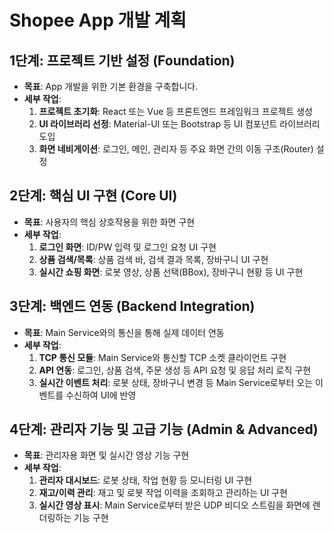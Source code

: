 # Shopee App 개발 계획

## 1단계: 프로젝트 기반 설정 (Foundation)
- **목표**: App 개발을 위한 기본 환경을 구축합니다.
- **세부 작업**:
  1. **프로젝트 초기화**: React 또는 Vue 등 프론트엔드 프레임워크 프로젝트 생성
  2. **UI 라이브러리 선정**: Material-UI 또는 Bootstrap 등 UI 컴포넌트 라이브러리 도입
  3. **화면 네비게이션**: 로그인, 메인, 관리자 등 주요 화면 간의 이동 구조(Router) 설정

## 2단계: 핵심 UI 구현 (Core UI)
- **목표**: 사용자의 핵심 상호작용을 위한 화면 구현
- **세부 작업**:
  1. **로그인 화면**: ID/PW 입력 및 로그인 요청 UI 구현
  2. **상품 검색/목록**: 상품 검색 바, 검색 결과 목록, 장바구니 UI 구현
  3. **실시간 쇼핑 화면**: 로봇 영상, 상품 선택(BBox), 장바구니 현황 등 UI 구현

## 3단계: 백엔드 연동 (Backend Integration)
- **목표**: Main Service와의 통신을 통해 실제 데이터 연동
- **세부 작업**:
  1. **TCP 통신 모듈**: Main Service와 통신할 TCP 소켓 클라이언트 구현
  2. **API 연동**: 로그인, 상품 검색, 주문 생성 등 API 요청 및 응답 처리 로직 구현
  3. **실시간 이벤트 처리**: 로봇 상태, 장바구니 변경 등 Main Service로부터 오는 이벤트를 수신하여 UI에 반영

## 4단계: 관리자 기능 및 고급 기능 (Admin & Advanced)
- **목표**: 관리자용 화면 및 실시간 영상 기능 구현
- **세부 작업**:
  1. **관리자 대시보드**: 로봇 상태, 작업 현황 등 모니터링 UI 구현
  2. **재고/이력 관리**: 재고 및 로봇 작업 이력을 조회하고 관리하는 UI 구현
  3. **실시간 영상 표시**: Main Service로부터 받은 UDP 비디오 스트림을 화면에 렌더링하는 기능 구현
